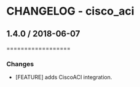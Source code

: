 # CHANGELOG - cisco_aci

## 1.4.0 / 2018-06-07
==================

### Changes

* [FEATURE] adds CiscoACI integration.
